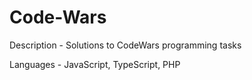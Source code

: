 # Code-Wars

Description - Solutions to CodeWars programming tasks

Languages - JavaScript, TypeScript, PHP
